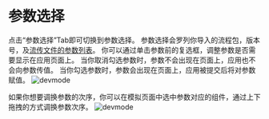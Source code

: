 # 参数选择

点击“参数选择”Tab即可切换到参数选择。
参数选择会罗列你导入的流程包，版本号，及[流传文件的参数列表](../..\Studio\Arguments\Arguments.md)。
你可以通过单击参数前的复选框，调整参数是否需要显示在应用页面上。
当你取消勾选参数时，参数不会出现在页面上，应用也不会向参数传值。
当你勾选参数时，参数会出现在页面上，应用被提交后将对参数赋值。
![devmode](https://docimages.blob.core.chinacloudapi.cn/images/Kris/Apps/argument2.png)

如果你想要调换参数的次序，你可以在模拟页面中选中参数对应的组件，通过上下拖拽的方式调换参数次序。
![devmode](https://docimages.blob.core.chinacloudapi.cn/images/Kris/Apps/argument1.png)

